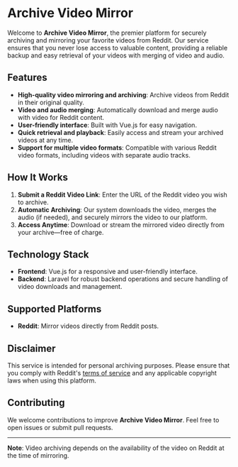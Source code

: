 # Archive Video Mirror

Welcome to **Archive Video Mirror**, the premier platform for securely archiving and mirroring your favorite videos from Reddit. Our service ensures that you never lose access to valuable content, providing a reliable backup and easy retrieval of your videos with merging of video and audio.

## Features
- **High-quality video mirroring and archiving**: Archive videos from Reddit in their original quality.
- **Video and audio merging**: Automatically download and merge audio with video for Reddit content.
- **User-friendly interface**: Built with Vue.js for easy navigation.
- **Quick retrieval and playback**: Easily access and stream your archived videos at any time.
- **Support for multiple video formats**: Compatible with various Reddit video formats, including videos with separate audio tracks.

## How It Works
1. **Submit a Reddit Video Link**: Enter the URL of the Reddit video you wish to archive.
2. **Automatic Archiving**: Our system downloads the video, merges the audio (if needed), and securely mirrors the video to our platform.
3. **Access Anytime**: Download or stream the mirrored video directly from your archive—free of charge.

## Technology Stack
- **Frontend**: Vue.js for a responsive and user-friendly interface.
- **Backend**: Laravel for robust backend operations and secure handling of video downloads and management.

## Supported Platforms
- **Reddit**: Mirror videos directly from Reddit posts.

## Disclaimer
This service is intended for personal archiving purposes. Please ensure that you comply with Reddit's [terms of service](https://www.redditinc.com/policies/data-api-terms) and any applicable copyright laws when using this platform.

## Contributing
We welcome contributions to improve **Archive Video Mirror**. Feel free to open issues or submit pull requests.

---

**Note**: Video archiving depends on the availability of the video on Reddit at the time of mirroring.
